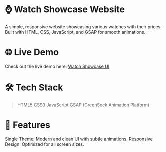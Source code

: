 # ⌚ Watch Showcase Website

A simple, responsive website showcasing various watches with their prices. Built with HTML, CSS, JavaScript, and GSAP for smooth animations.

# 🌐 Live Demo
Check out the live demo here:
<a href="https://mvaishnav56.github.io/The-Watches-Showcase/">
    Watch Showcase UI
</a>

# 🛠️ Tech Stack
> HTML5
> CSS3
> JavaScript
> GSAP (GreenSock Animation Platform)
# 🎯 Features
Single Theme: Modern and clean UI with subtle animations.
Responsive Design: Optimized for all screen sizes.
